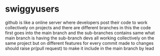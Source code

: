 # swiggyusers
<p>
github is like a online server where developers post their code to work collectively on projects and there are different branches in this the code first goes into the
main branch and the sub-branches contains same what main branch is having the sub-branch devs all working collectively on the same project but on different features 
for every commit made to changes should raise pr(pull request) to make it include in the main branch by lead 
</p>
